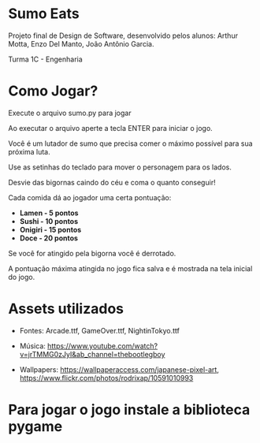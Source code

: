 # Sumo Eats

Projeto final de Design de Software, desenvolvido pelos alunos: Arthur Motta, Enzo Del Manto, João Antônio Garcia.

Turma 1C - Engenharia

# Como Jogar?

Execute o arquivo sumo.py para jogar

Ao executar o arquivo aperte a tecla ENTER para iniciar o jogo.

Você é um lutador de sumo que precisa comer o máximo possível para sua próxima luta.

Use as setinhas do teclado para mover o personagem para os lados.

Desvie das bigornas caindo do céu e coma o quanto conseguir!

Cada comida dá ao jogador uma certa pontuação:
- **Lamen - 5 pontos**
- **Sushi - 10 pontos**
- **Onigiri - 15 pontos**
- **Doce - 20 pontos**

Se você for atingido pela bigorna você é derrotado.

A pontuação máxima atingida no jogo fica salva e é mostrada na tela inicial do jogo.

# Assets utilizados

- Fontes: Arcade.ttf, GameOver.ttf, NightinTokyo.ttf

- Música: https://www.youtube.com/watch?v=jrTMMG0zJyI&ab_channel=thebootlegboy

- Wallpapers: https://wallpaperaccess.com/japanese-pixel-art, https://www.flickr.com/photos/rodrixap/10591010993

# Para jogar o jogo instale a biblioteca pygame
